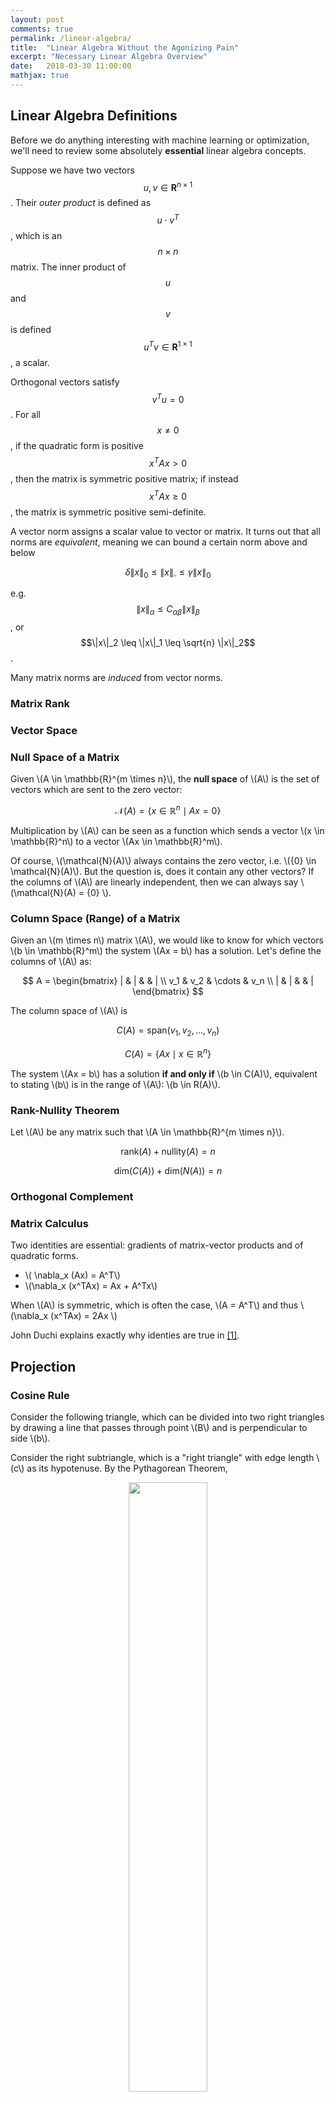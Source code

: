 ```yaml
---
layout: post
comments: true
permalink: /linear-algebra/
title:  "Linear Algebra Without the Agonizing Pain"
excerpt: "Necessary Linear Algebra Overview"
date:   2018-03-30 11:00:00
mathjax: true
---
```


<!-- 
<svg width="800" height="200">
	<rect width="800" height="200" style="fill:rgb(98,51,20)" />
	<rect width="20" height="50" x="20" y="100" style="fill:rgb(189,106,53)" />
	<rect width="20" height="50" x="760" y="30" style="fill:rgb(77,175,75)" />
	<rect width="10" height="10" x="400" y="60" style="fill:rgb(225,229,224)" />
</svg>
 -->
## Linear Algebra Definitions
Before we do anything interesting with machine learning or optimization, we'll need to review some absolutely **essential** linear algebra concepts.

Suppose we have two vectors $$u,v \in \mathbf{R}^{n \times 1}$$. Their *outer product* is defined as $$u \cdot v^T$$, which is an $$n \times n$$ matrix. The inner product of $$u$$ and $$v$$ is defined $$u^Tv \in \mathbf{R}^{1 \times 1}$$, a scalar.

Orthogonal vectors satisfy $$v^Tu = 0$$. For all $$x \neq 0$$, if the quadratic form is positive $$x^TAx > 0$$, then the matrix is symmetric positive matrix; if instead $$x^TAx \geq 0$$, the matrix is symmetric positive semi-definite.

A vector norm assigns a scalar value to vector or matrix. It turns out that all norms are *equivalent*, meaning we can bound a certain norm above and below

$$
\delta \|x\|_0 \leq \|x\|_{\square} \leq \gamma \|x\|_0
$$

e.g. $$\|x\|_{\alpha} \leq C_{\alpha \beta} \| x \|_{\beta}$$, or $$\|x\|_2 \leq \|x\|_1 \leq \sqrt{n} \|x\|_2$$.

Many matrix norms are *induced* from vector norms. 

### Matrix Rank

### Vector Space

### Null Space of a Matrix

Given \\(A \in \mathbb{R}^{m \times n}\\), the **null space** of \\(A\\) is the set of vectors which are sent to the zero vector:

$$
\mathcal{N}(A) = \{ x \in \mathbb{R}^n \mid Ax = 0 \}
$$

Multiplication by \\(A\\) can be seen as a function which sends a vector \\(x \in \mathbb{R}^n\\) to a vector \\(Ax \in \mathbb{R}^m\\).

Of course, \\(\mathcal{N}(A)\\) always contains the zero vector, i.e. \\({0} \in \mathcal{N}(A)\\). But the question is, does it contain any other vectors? If the columns of \\(A\\) are linearly independent, then we can always say \\(\mathcal{N}(A) = {0} \\).

### Column Space (Range) of a Matrix

Given an \\(m \times n\\) matrix \\(A\\), we would like to know for which vectors \\(b \in \mathbb{R}^m\\) the system \\(Ax = b\\) has a solution. Let's define the columns of \\(A\\) as:

$$
A = \begin{bmatrix} | & | & & | \\ v_1 & v_2 & \cdots & v_n \\ | & | & & | \end{bmatrix}
$$

The column space of \\(A\\) is

$$
C(A) = \mbox{span}(v_1, v_2, \dots, v_n)
$$

$$
C(A) = \{ Ax \mid x \in \mathbb{R}^n \}
$$

The system \\(Ax = b\\) has a solution **if and only if** \\(b \in C(A)\\), equivalent to stating \\(b\\) is in the range of \\(A\\): \\(b \in R(A)\\). 

### Rank-Nullity Theorem
Let \\(A\\) be any matrix such that \\(A \in \mathbb{R}^{m \times n}\\).

$$
\mbox{rank}(A) + \mbox{nullity}(A) = n
$$

$$
\mbox{dim}\bigg(C(A)\bigg) + \mbox{dim}\bigg(N(A)\bigg) = n
$$

### Orthogonal Complement

### Matrix Calculus

Two identities are essential: gradients of matrix-vector products and of quadratic forms.
- \\( \nabla_x (Ax) = A^T\\)
- \\(\nabla_x (x^TAx) = Ax + A^Tx\\)

When \\(A\\) is symmetric, which is often the case, \\(A = A^T\\) and thus \\(\nabla_x (x^TAx) = 2Ax \\)

John Duchi explains exactly why identies are true in [[1]](https://web.stanford.edu/~jduchi/projects/matrix_prop.pdf).


## Projection

### Cosine Rule

Consider the following triangle, which can be divided into two right triangles by drawing a line that passes through point \\(B\\) and is perpendicular to side \\(b\\).

Consider the right subtriangle, which is a "right triangle" with edge length \\(c\\) as its hypotenuse. By the Pythagorean Theorem,

<div align="center">
<img  src="/assets/cosine_law_dot_product.png" width="50%" />
</div>

$$
\begin{aligned}
c^2 = (a \mbox{ sin } C)^2 + (b-a \mbox{ cos } C)^2 \\
 = a^2 \mbox{ sin }^2 C + b^2 - 2ab \mbox{ cos } C + a^2 \mbox{ cos }^2 C \\
  = a^2 \Big( \mbox{ sin }^2 C + \mbox{ cos }^2 C\Big) + b^2 - 2ab \mbox{ cos } C \\
   = a^2 \Big( 1 \Big) + b^2 - 2ab \mbox{ cos } C
\end{aligned}
$$

### Dot Product as a Cosine

Consider two arbitrary vectors \\(A\\) and \\(B\\). We can form a triangle with these two sides and a third side connecting the ends of \\(A\\) and \\(B\\). We let \\(\theta\\) be the angle between \\(A\\) and \\(B\\).

<div align="center">
<img  src="/assets/cosine_law_dot_product_im2.png" width="50%" />
</div>

$$
\begin{aligned}
B + C = A \\
C = A - B \\
C \cdot C = (A-B) \cdot (A-B) \\
C \cdot C = (A-B)^T (A-B) \\
 = A^A - B^TA - A^TB + B^B \\
 = \|A\| - 2B^TA + \|B\| \\
  = \|A\| + \|B\| - 2B^TA \\
  = \|A\| + \|B\| - 2 A \cdot B
\end{aligned}
$$

We showed above via the Law of Cosines that
$$
  C \cdot C = \|A\| + \|B\| - 2 \|A\| \|B\| \mbox{ cos }(\theta) 
$$
, thus

$$
A \cdot B = \|A\| \|B\| \mbox{ cos }(\theta)
$$

### Inner Products

Consider two vectors \\(x,y \in \mathbb{R}^n\\). We write their "inner product" as

$$
\langle x, y \rangle  = x^Ty = x_1y_1 + \dots + x_iy_i + \dots + x_ny_n
$$

The "norm" of a vector \\(x\\), a measure of its length, is computed as

$$
||x|| = \sqrt{x_1^2 + \dots x_n^2} = \sqrt{\langle x,x \rangle}
$$

By trigonometry, we see a triangle:

<div align="center">
<img  src="/assets/dot_product_im3.JPG" width="25%" />
</div>

We know that the vector 
$$\vec{e}_y = \frac{y}{||y||}
$$. The projection of \\(x\\) onto the vector \\(y\\), denoted as \\(P_y(x)\\), is
equivalent to computing \\( cos(\theta) = \frac{adj}{hyp} \\), where the adjacent side of the triangle is the vector \\(\vec{y}\\) and the hypotenuse is the vector \\(\vec{x}\\). We can reformulate this equation as

$$
\mbox{hyp} * \mbox{ cos }(\theta) = \mbox{adj}
$$

In our case, this becomes

$$
\| \vec{x} \| \mbox{cos }(\theta) = \|X_y\|
$$

We recognize this as part of the cosine rule for dot products. Plugging this expression into the cosine rule, we see:

$$
x \cdot y = \|y\| \|x\| \mbox{cos } \theta
$$

We can easily write out the projection at this point, as merely the computation of the vector \\(X_y\\). We have obtained a closed form expression above for its length, and multiplying it by the unit vector in the direction of \\(\vec{y}\\), we see:

$$
P_y(x) = X_y = ||X_y|| e_y = \Bigg(\frac{x^Ty}{||y||}\Bigg)\Bigg(\frac{y}{||y||}\Bigg) = \Bigg(\frac{x^Ty}{||y||^2}\Bigg)y
$$

where 
$$
\frac{x^Ty}{||y||^2}
$$
is just a scalar coefficient.
### The Gram Schmidt Procedure

Suppose we have a set of \\(k\\) vectors
$$
\{a_1, \dots, a_k\}
$$
such that \\(a_i \in \mathbb{R}^n\\) are all independent. The objective of the Gram Schmidt procedure is to produce an orthonormal set of vectors
$$
\{ q_1, \dots, q_k \}
$$
such that \\(q_i \in \mathbb{R}^n\\). We can do so by iteratively subtracting the portion of the next vector \\(a_{i+1}\\) that projects onto \\(a_i\\). For example, to find a vector which is orthogonal to the first, we could compute

<div align="center">
<img  src="/assets/gram_schmidt_projection.JPG" width="40%" />
</div>

To find many vectors, we can follow an iterative procedure:

$$
\begin{aligned}
\begin{array}{ll}
\mbox{Step 1a:} & \tilde{q_1} = a_1 \\
\mbox{Step 1b:} & q_1 = \frac{\tilde{q_1} }{\|\tilde{q_1}\|} \\
\mbox{Step 2a:} & \tilde{q_2} = a_2 - P_{q_1}(a_2) = a_2 - (a_2^Tq_1)q_1\\
\mbox{Step 2b:} & q_2 = \frac{\tilde{q_2} }{\|\tilde{q_2}\|}\\
\mbox{Step 3a:} & \tilde{q_3} = a_3 - P_{q_2}(a_3) - P_{q_1}(a_3)\\ 
 &  = a_3 - (a_3^Tq_2)q_2 - (a_3^Tq_1)q_1 \\
\mbox{Step 3b:} & q_3 = \frac{\tilde{q_3} }{\|\tilde{q_3}\|} \\
\end{array}
\end{aligned}
$$



<div class="fig figcenter fighighlight">
  <img src="/assets/gram_schmidt_toy_example.png" width="65%">
  <div class="figcaption">
   Gram Schmidt: Suppose we start with the red and blue vectors. We wish to obtain two orthogonal, unit length vectors (green and magenta).
  </div>
</div>
In a few lines of Python, we can generate this plot:

```python
import numpy as np
import matplotlib.pyplot as plt

def plot_2d_vectors(v1,v2,c1,c2):
  plt.arrow(0, 0, v1[0], v1[1], color=c1, head_width=.1, length_includes_head=True)
  plt.arrow(0, 0, v2[0], v2[1], color=c2, head_width=.1,length_includes_head=True)

def plot_circle_points():
  # generate n points along a circle
  n = 100
  radius = 1
  circ_x = np.array([np.cos(2*np.pi/n*x)*radius for x in range(0,n+1)])
  circ_y = np.array([np.sin(2*np.pi/n*x)*radius for x in range(0,n+1)])
  plt.plot(circ_x,circ_y, 'y--')

def unit_circle_gs():

  a1 = np.array([0.9,2.2])
  a2 = np.array([2.,1.9])
  plot_2d_vectors(a1,a2,'r','b')

  q1 = a1 / np.linalg.norm(a1)

  q2_tilde = a2 - (a2.T.dot(q1)) * (q1)
  q2 = q2_tilde / np.linalg.norm(q2_tilde)

  plot_2d_vectors(q1,q2,'g','m')
  plot_circle_points()
  plt.xlim([-3,3])
  plt.ylim([-3,3])
  plt.show()
```

A general algorithm is found here:
```
def classical_gs(A):
  """ 
  Classical Gram Schmidt (MGS). R will always be square.
  "A" must be full rank.

    Args:
    - A: Numpy array of shape (m,n)

    Returns:
    - Q: Orthogonal matrix of shape (m,n)
    - R: Upper triangular matrix of shape (n,n)
  """
  m,n = A.shape
  Q = np.zeros((m,m))
  R = np.zeros((n,n))
  for k in range(n):
    for i in range(k):
      R[i,k] = Q[:,i].T.dot(A[:,k])
      A[:,k] -= R[i,k] * Q[:,i]
    R[k,k] = np.linalg.norm(A[:,k])
    Q[:,k] = A[:,k] / R[k,k]

  return Q,R
```

## Solving Systems of Equations

### Overdetermined Systems
Here, matrix \\(A\\) is a skinny, full-rank matrix. We cannot solve such a system, so instead we minimize a residual \\(r\\), i.e. we minimize \\(\lVert r \rVert^2 = \lVert Ax-y \rVert^2\\).  We find an approximate solution to \\(Y=Ax\\). 

<div align="center">
<img  src="/assets/least_squares_solution.png" width="50%" />
</div>


Formally, we minimize some objective function \\(J\\):

$$
\begin{align}
\begin{array}{ll}
\mbox{minimize} & J \\
& \lVert r \rVert^2 \\
 &  \lVert Ax-y \rVert^2 \\
& (Ax-y)^T (Ax-y) \\
& (Ax)^T(Ax) - y^TAx - (Ax)^Ty + y^Ty \\
& x^TA^TAx - y^TAx - x^TA^Ty + y^Ty
\end{array}
\end{align}
$$

We can set its gradient to zero, and since the objective is the square of an affine function, it is convex, so we can find its true, global minimum:

$$
\nabla_x J = 2(A^TA)x - 2A^Ty = 0
$$

$$
2(A^TA)x = 2A^Ty
$$

$$
(A^TA)x = A^Ty
$$

Multiply on the left by \\((A^TA)^{-1}\\), and we recover the least squares solution:

$$
x_{ls} = (A^TA)^{-1}A^Ty = A^{\dagger}y
$$

We are projecting \\(y\\) onto the the range of \\(A\\):

We call \\(A^{\dagger}\\) a **left-inverse** of \\(A\\) because \\(A^{\dagger}A=I\\).

### Underdetermined Systems
Here \\(A\\) is a fat, full-rank matrix. We can **always** solve such a system, and there will be an infinite # of solutions.

We often choose to find the smallest solution, i.e. the one closest to the origin 

<div align="center">
<img  src="/assets/least_norm_solution.png" width="50%" />
</div>
Source: [[3](https://see.stanford.edu/materials/lsoeldsee263/08-min-norm.pdf)]

We call this a least-norm (\\(x_{ln}\\) ) solution, because we minimize \\(\lVert x \rVert\\):

$$
\begin{array}{ll}
\mbox{minimize} & x^Tx \\
\mbox{subject to} & Ax = y
\end{array}
$$

By introducing Lagrange multipliers, we find

$$
L(x, \lambda) = x^Tx + \lambda^T(Ax-y)
$$

We have two optimality conditions:

$$
\begin{aligned}
\nabla_x L = 2x + A^T \lambda = 0 \\
\nabla_{\lambda} L = Ax - y = 0
\end{aligned}
$$

From condition (1), we see that 

$$
x = -\frac{A^T \lambda}{2}
$$

Substituting this into condition (2), we observe:

$$
Ax - y = 0 \\
A(-\frac{A^T \lambda}{2}) = y \\
\lambda = -2(AA^T)^{-1}y
$$

$$
x_{ln} = A^T(AA^T)^{-1}y = A^{\dagger}y
$$

We call \\(A^{\dagger}\\) a right-inverse of \\(A\\) because \\(AA^{\dagger}=I\\).

## Singular Value Decomposition (SVD)

The Singular Value Decomposition (SVD), although often attributed to Eckart and Young, was discovered in the late 19th century by Beltrami, Jordan, Sylvester. The SVD is a type of factorization, also known as a decomposition in numerical linear algebra.  While some factorizations exist for all matrices, exist for only certain matrices. The SVD works for any matrix, even those that are nonsquare or include complex elements.

### SVD Definition

Formally, any matrix (complex or real) $$A \in C^{m \times n}$$ can be decomposed into $$A=U \Sigma V^T$$ where $$U \in \mathbf{C}^{m \times m}, V \in \mathbf{C}^{n \times n}$$.

$$
A=U\Sigma V^T = \begin{bmatrix} u_1 & \dots & u_r \end{bmatrix} \begin{bmatrix} \sigma_1 & & \\ & \ddots & \\ & & \sigma_r \end{bmatrix} \begin{bmatrix} v_1^T \\ \vdots \\ v_r^T \end{bmatrix}
$$

where \\(U\\), \\(V\\) are orthogonal matrices, meaning \\(U^TU = I\\), \\(UU^T=I\\), and $$\Sigma$$ is a diagonal matrix. 

Diagonal elements are singular values. Singular values are always non-negative and are sorted in non-increasing order:

$$\sigma_1 \geq \sigma_2 \geq \dots \geq \dots \geq \sigma_r > \sigma_{r+1} = \dots = \sigma_p = 0$$ 

where $$p = \min(m,n)$$ and $$rank(A)=r$$, meaning this is a rank-revealing decomposition.

We call \\(V=\begin{bmatrix} v_1, \dots, v_r \end{bmatrix}\\) the right/input singular vectors, because this is the first matrix to interact with an input vector \\(x\\) when we compute \\(y=Ax\\).

We call \\(U=\begin{bmatrix} u_1, \dots, u_r \end{bmatrix}\\) the left/output singular vectors, because this is the last matrix that the intermediate results are multiplied before we obtain our result ( \\(y=Ax\\) ).

### Computation of the SVD

To find this decomposition for a matrix \\(A\\), we'll need to compute the \\(V\\)'s.

$$
A^TA = (V\Sigma U^T) (U \Sigma V^T)
$$

This reduces to \\(V \Sigma^2 V^T\\). We need to find orthonormal eigenvectors, and the \\(v_i\\)'s are simply the eigenvectors of \\(A^TA\\).

Now, we'll need to compute the \\(U\\)'s.

$$
AA^T = (U \Sigma V^T)(V\Sigma U^T) = U \Sigma^2 U^T
$$

The \\(u_i\\)'s are the eigenvectors of \\(AA^T\\). Furthermore,  \\(u_1, \dots u_r\\) are an orthonormal basis for \\(\mbox{range}(A)\\).

### How Can We Interpret the SVD? (From [[2](http://ee263.stanford.edu/lectures/svd-v2.pdf)])

If \\(A = U \Sigma V^T\\), then we can decompose the the linear mapping \\(y = Ax\\) to a series of steps, e.g. 
-	I compute coefficients of \\(x\\) along input directions \\(v_1, \dots , v_r\\)
-	I scale coefficients by \\(\sigma_i\\)
-	I reconstitute along output directions \\(u_1, \dots , u_r\\)

<div align="center">
<img  src="/assets/svd_interpretation_decomposition.png" width="75%" />
</div>

How can we visualize this transformation? Consider the image of a unit ball under \\(A\\):

<div align="center">
<img  src="/assets/svd_interpretation_unit_ball_to_ellipsoid.png" width="75%" />
</div>

The unit ball is transformed into an ellipsoid. Specifically, 
$$
\{ Ax \mid \|x\| \leq 1 \}
$$
is an ellipsoid with principal axes \\(\sigma_iu_i.\\)





### SVD Applications

If \\(A\\) has SVD \\(A = U \Sigma V^T\\), we can use the SVD to compute the general pseudo-inverse of a matrix:

$$
y=Ax
$$

We substitute in the SVD decomposition of \\(A\\):

$$
y= (U \Sigma V^T)x
$$

We now wish to find

$$
(U \Sigma V^T)^{-1} y= x
$$

Since \\((AB)^{−1} = B^{−1}A^{−1}\\), we can say

$$
(U \Sigma V^T)^{-1} =  (V^T)^{-1} \Sigma^{-1} U^{-1}
$$

Since \\(U,V\\) are orthogonal matrices, we know \\(U^{-1}=U^T\\) and \\(V^{-1}=V^T\\), so

$$
(V^T)^{-1} \Sigma^{-1} U^{-1} = (V^T)^{T} \Sigma^{-1} U^{T} = V \Sigma^{-1} U^{T}
$$

Thus, we have:

$$
A^{\dagger} = V \Sigma^{-1}U^T
$$



## Extremal Trace Problems



## Eigenvectors

An eigenvector is a vector $$x$$ such that

$$Ax = \lambda x, x \neq 0$$

## The Sherman-Morrison Formula

Let $$A \in \mathbf{R}^{n \times n}$$ (nonsingular) and $$b \in \mathbf{R}^{n \times 1}$$. Suppose we wish to solve $$Ax=b$$. Although it is a correct procedure to find $$x$$ by computing $$x=A^{-1}b$$, there exists more efficient solutions. It is not necessary to compute $$A^{-1}$$ explicitly.

Assume we already have $$A^{-1}$$. However, the matrix $$A$$ changed in a very specific way: via a *rank-1 update*. We now wish to solve the following system:

$$(A + uv^T)x = d$$.

It turns out that computing the inverse of the new matrix (as long as $$vT A^{−1}u  \neq −1$$) is quite easy:

$$
B = (A + uv^T )^{−1} = A^{−1} − \frac{A^{−1}uv^T A^{−1}}{1+v^TA^{−1}u}
$$

where we call $$uv^T$$ the rank-1 update.

**Proof:**
To show that $$B$$ is a valid inverse, we must show that $$(A + uv^T )B = I$$

$$
(A + uv^T ) \bigg(A^{−1} − \frac{A^{−1}uv^T A^{−1}}{1+v^TA^{−1}u} \bigg) ?= I
$$

Note that $$v^TA^{-1}u$$ is a scalar: $$(1 \times n)(n \times n)(n \times 1) = (1 \times 1)$$.

## Sherman-Woodbury-Woodbury Formula

The generalization of the Sherman-Morrison update to a rank-k update from a rank-1 update is called the *Sherman-Woodbury-Woodbury Formula*.

For example, a rank-2 update is

$$
A + uv^T + gh^T = A + \begin{bmatrix} u & g \end{bmatrix} \begin{bmatrix} v^T \\ h^T \end{bmatrix}
$$

In general, the update $$A + UV^T$$, where $$A \in \mathbf{R}^{n \times n}, U \in \mathbf{R}^{n \times k}, V \in \mathbf{R}^{k \times n}$$.

$$
(A+UV^T)^{−1} =A^{−1} −A^{−1}U(I_k +V^TA^{−1}U)^{−1}VA^{−1}
$$

Changing a single matrix entry is a rank-1 update. Consider two matrices, $$A,B$$:

$$
A = \begin{bmatrix}
1 & 2 & 3 \\
4 & 5 & 6 \\
7 & 8 & 9 \\
\end{bmatrix}, B = 
\begin{bmatrix}
1 & 2 & 3  \\
4 & 5 & 5 \\
7 & 8 & 9 \\
\end{bmatrix}
$$

$$
B - A = uv^T = \begin{bmatrix} 0 & 0 & 0 \\ 0 & 0 & -1 \\ 0 & 0 & 0 \end{bmatrix}
$$

As a linear combination of the rows
0 -1 0 )(0 0 1)

As a linear combination of the columns
(0 1 0)(0 0 -1)


## Perspectives on Matrix Multiplication
Thinking Elementwise
Consider two matrices, $$A,B$$, where

$$
\begin{array}{ll}
 A = \begin{bmatrix} a_1 & \dots & a_n \end{bmatrix} = \begin{bmatrix} g_1^T \\ \vdots \\ g_n^T \end{bmatrix}, &  B = \begin{bmatrix} b_1 & \dots & b_n \end{bmatrix} = \begin{bmatrix} h_1^T \\ \vdots \\ h_n^T \end{bmatrix}
\end{array}
 $$


$$
C = A \times B
$$
$$A \in \mathbf{R}^{m \times n}, B \in \mathbf{R}^{n \times p}$$

Can see $$C_{ij} = \sum\limits_{k=1}^n a_{ik} b_{kj}$$

You can also see it as a sum of many outer products:

$$
c = A \times B = \begin{bmatrix} a_1 & \dots & a_n \end{bmatrix} \begin{bmatrix} h_1^T \\ \vdots \\ h_n^T \end{bmatrix} = a_1 h_1^T + \dots + a_n h_n^T
$$

or as each element coming from an inner product, i.e. $$C_{ij} = g_i^Tb_j$$:

$$
C = \begin{bmatrix} g_1^T \\ \vdots \\ g_n^T \end{bmatrix} \begin{bmatrix} b_1 & \dots & b_n \end{bmatrix} = \begin{bmatrix} g_1^Tb_1 & g_1^T b_2 & \dots & g_1^Tb_p \\ g_2^Tb_1 & & & \\ \vdots & & & \\ g_m^Tb_1 & &  \dots & g_m^Tb_p \end{bmatrix}
$$

Or get the first row of $$C$$, then get the $$j$$'th column:

$$
C_{ij} = (e_i^T C) e_j = e_i^TABe_j = (e_i^TA)(Be_j)
$$

## LU Factorization

A = L * U

We will often transform $$A$$ with left multiplciation of non-singular matrices to get an upper-triangular matrix

$$
\square \dots \square A
$$

Algorithm: Back Substitution

-	for $$k = n: -1: 1$$
		-	for $$j = k + 1 : n$$
			- \\(b_k = b_k - a_{k_j}x_j\\)
-	end
-	\\(x_k = b_k / a_{k,k}\\)
-	end

1 flop: $$a_{44}x_4 = b_4 \rightarrow x_4 = b_4 / a_{44}$$

3 flops: $$a_{33} x_3 + a_{34}x_4 = b_3 \rightarrow x_3 = (b_3-a_{34}x_4)/a_{33}$$

For the $$i$$'th row, we have $$\begin{bmatrix} 0 & \dots & 0 & a_{ii} & a_{ii+1} & \dots & a_{in} \end{bmatrix} \begin{bmatrix} x_1 \\ \dots \\ x_i \\ x_{i+1} \\ \dots \\ x_n \end{bmatrix} = b_i$$

Takes $$n^2$$ flops to solve a triangular system. However, to convert this to a triangular system, we need $$n^3$$ flops.

## References:

These notes are an adaptation of the content taught by Dr. Reza Mahalati in Stanford's EE 263 course (Linear Dynamical Systems).

1. Duchi, John. [Properties of the Trace and Matrix Derivatives](https://web.stanford.edu/~jduchi/projects/matrix_prop.pdf).

2. Boyd, Stephen. [Linear Dynamical Systems, (EE263) Lecture Slides](http://ee263.stanford.edu/lectures/svd-v2.pdf).

3. Boyd, Stephen. [Linear Dynamical Systems, (EE263) Lecture 8: Least-norm solutions of undetermined equations](https://see.stanford.edu/materials/lsoeldsee263/08-min-norm.pdf).















